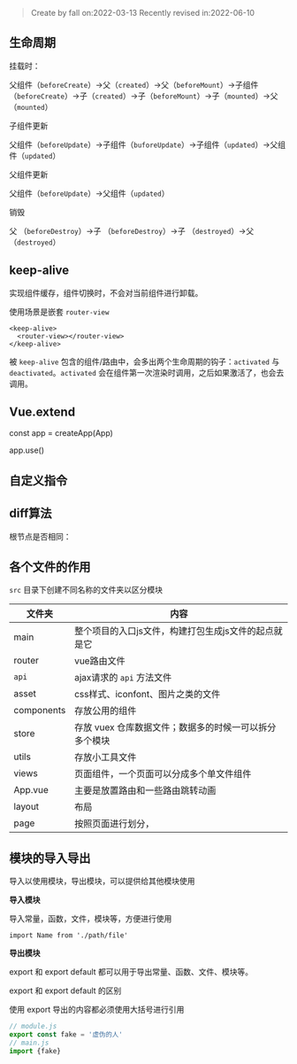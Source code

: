 > Create by fall on:2022-03-13
> Recently revised in:2022-06-10

## 生命周期

挂载时：

父组件（`beforeCreate`）->父（`created`）->父（`beforeMount`）->子组件（`beforeCreate`）->子（`created`）->子（`beforeMount`）->子（`mounted`）->父（`mounted`）

子组件更新

父组件（`beforeUpdate`）->子组件（`buforeUpdate`）->子组件（`updated`）->父组件（`updated`）

父组件更新

父组件（`beforeUpdate`）->父组件（`updated`）

销毁

父 （`beforeDestroy`）->子 （`beforeDestroy`）->子 （`destroyed`）->父 （`destroyed`）

## keep-alive

实现组件缓存，组件切换时，不会对当前组件进行卸载。

使用场景是嵌套 `router-view`

```vue
<keep-alive>
  <router-view></router-view>
</keep-alive>
```

被 `keep-alive` 包含的组件/路由中，会多出两个生命周期的钩子：`activated` 与 `deactivated`。`activated` 会在组件第一次渲染时调用，之后如果激活了，也会去调用。



## Vue.extend

const app = createApp(App)

app.use()

## 自定义指令

## diff算法

根节点是否相同：

## 各个文件的作用

`src` 目录下创建不同名称的文件夹以区分模块

| 文件夹     | 内容                                                   |
| ---------- | ------------------------------------------------------ |
| main       | 整个项目的入口js文件，构建打包生成js文件的起点就是它   |
| router     | vue路由文件                                            |
| `api`      | ajax请求的 `api` 方法文件                              |
| asset      | css样式、iconfont、图片之类的文件                      |
| components | 存放公用的组件                                         |
| store      | 存放 vuex 仓库数据文件；数据多的时候一可以拆分多个模块 |
| utils      | 存放小工具文件                                         |
| views      | 页面组件，一个页面可以分成多个单文件组件               |
| App.vue    | 主要是放置路由和一些路由跳转动画                       |
| layout     | 布局                                                   |
| page       | 按照页面进行划分，                                     |

## 模块的导入导出

导入以使用模块，导出模块，可以提供给其他模块使用

**导入模块**

导入常量，函数，文件，模块等，方便进行使用

`import Name from './path/file'`

**导出模块**

export 和 export default 都可以用于导出常量、函数、文件、模块等。

export 和 export default 的区别

使用 export 导出的内容都必须使用大括号进行引用

```js
// module.js
export const fake = '虚伪的人' 
// main.js
import {fake}
```


